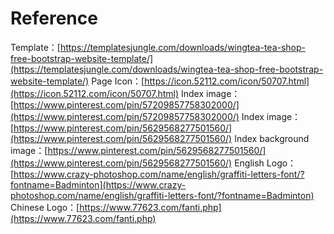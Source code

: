 # Reference
Template：[https://templatesjungle.com/downloads/wingtea-tea-shop-free-bootstrap-website-template/](https://templatesjungle.com/downloads/wingtea-tea-shop-free-bootstrap-website-template/)
Page Icon：[https://icon.52112.com/icon/50707.html](https://icon.52112.com/icon/50707.html)
Index image：[https://www.pinterest.com/pin/57209857758302000/](https://www.pinterest.com/pin/57209857758302000/)
Index image：[https://www.pinterest.com/pin/5629568277501560/](https://www.pinterest.com/pin/5629568277501560/)
Index background image：[https://www.pinterest.com/pin/5629568277501560/](https://www.pinterest.com/pin/5629568277501560/)
English Logo：[https://www.crazy-photoshop.com/name/english/graffiti-letters-font/?fontname=Badminton](https://www.crazy-photoshop.com/name/english/graffiti-letters-font/?fontname=Badminton)
Chinese Logo：[https://www.77623.com/fanti.php](https://www.77623.com/fanti.php)
